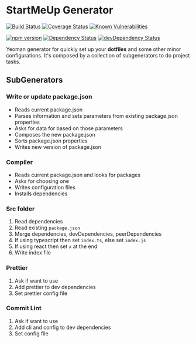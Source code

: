 # StartMeUp Generator

[![Build Status][badge-ci]][url-ci]
[![Coverage Status][badge-cov]][url-cov]
[![Known Vulnerabilities][badge-sec]][url-sec]

[![npm version][badge-version]][url-version]
[![Dependency Status][badge-deps]][url-deps]
[![devDependency Status][badge-deps-dev]][url-deps-dev]

[badge-ci]: https://circleci.com/gh/fernandopasik/generator-startmeup.svg?style=svg
[badge-cov]: https://codecov.io/gh/fernandopasik/generator-startmeup/branch/master/graph/badge.svg
[badge-sec]: https://snyk.io/test/github/fernandopasik/generator-startmeup/badge.svg?targetFile=package.json
[badge-version]: https://badge.fury.io/js/generator-startmeup.svg
[badge-deps]: https://david-dm.org/fernandopasik/generator-startmeup/status.svg
[badge-deps-dev]: https://david-dm.org/fernandopasik/generator-startmeup/dev-status.svg
[url-ci]: https://circleci.com/gh/fernandopasik/generator-startmeup 'Build Status'
[url-cov]: https://codecov.io/gh/fernandopasik/generator-startmeup 'Coverage Status'
[url-sec]: https://snyk.io/test/github/fernandopasik/generator-startmeup?targetFile=package.json 'Known Vulnerabilities'
[url-version]: https://www.npmjs.com/package/generator-startmeup 'npm version'
[url-deps]: https://david-dm.org/fernandopasik/generator-startmeup 'Dependency Status'
[url-deps-dev]: https://david-dm.org/fernandopasik/generator-startmeup?type=dev 'Dev Dependency Status'

Yeoman generator for quickly set up your **dotfiles** and some other minor configurations.
It's composed by a collection of subgenerators to do project tasks.

## SubGenerators

### Write or update package.json

- Reads current package.json
- Parses information and sets parameters from existing package.json properties
- Asks for data for based on those parameters
- Composes the new package.json
- Sorts package.json properties
- Writes new version of package.json

### Compiler

- Reads current package.json and looks for packages
- Asks for choosing one
- Writes configuration files
- Installs dependencies

### Src folder

1. Read dependencies
2. Read existing `package.json`
3. Merge dependencies, devDependencies, peerDependencies
4. If using typescript then set `index.ts`, else set `index.js`
5. If using react then set `x` at the end
6. Write index file

### Prettier

1. Ask if want to use
2. Add prettier to dev dependencies
3. Set prettier config file

### Commit Lint

1. Ask if want to use
2. Add cli and config to dev dependencies
3. Set config file

